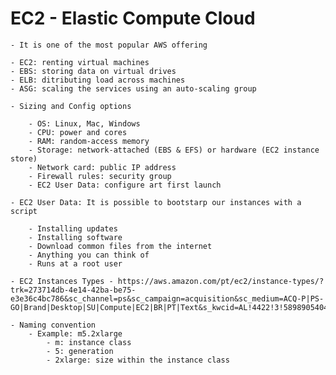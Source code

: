 # EC2 - Elastic Compute Cloud

    - It is one of the most popular AWS offering

    - EC2: renting virtual machines
    - EBS: storing data on virtual drives
    - ELB: ditributing load across machines
    - ASG: scaling the services using an auto-scaling group

    - Sizing and Config options

        - OS: Linux, Mac, Windows
        - CPU: power and cores
        - RAM: random-access memory
        - Storage: network-attached (EBS & EFS) or hardware (EC2 instance store)
        - Network card: public IP address
        - Firewall rules: security group
        - EC2 User Data: configure art first launch

    - EC2 User Data: It is possible to bootstarp our instances with a script

        - Installing updates
        - Installing software
        - Download common files from the internet
        - Anything you can think of
        - Runs at a root user

    - EC2 Instances Types - https://aws.amazon.com/pt/ec2/instance-types/?trk=273714db-4e14-42ba-be75-e3e36c4bc786&sc_channel=ps&sc_campaign=acquisition&sc_medium=ACQ-P|PS-GO|Brand|Desktop|SU|Compute|EC2|BR|PT|Text&s_kwcid=AL!4422!3!589890540409!p!!g!!ec2&ef_id=Cj0KCQjwpcOTBhCZARIsAEAYLuU16opzaxN9BZ4WIlm7zkfZdLN0DDfOH_icrGKElkTPI0teMj6V1nIaAmc3EALw_wcB:G:s&s_kwcid=AL!4422!3!589890540409!p!!g!!ec2

    - Naming convention
        - Example: m5.2xlarge
            - m: instance class
            - 5: generation
            - 2xlarge: size within the instance class

